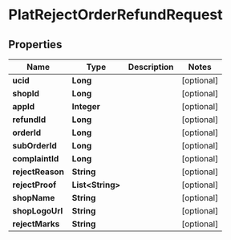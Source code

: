 

# PlatRejectOrderRefundRequest


## Properties

Name | Type | Description | Notes
------------ | ------------- | ------------- | -------------
**ucid** | **Long** |  |  [optional]
**shopId** | **Long** |  |  [optional]
**appId** | **Integer** |  |  [optional]
**refundId** | **Long** |  |  [optional]
**orderId** | **Long** |  |  [optional]
**subOrderId** | **Long** |  |  [optional]
**complaintId** | **Long** |  |  [optional]
**rejectReason** | **String** |  |  [optional]
**rejectProof** | **List&lt;String&gt;** |  |  [optional]
**shopName** | **String** |  |  [optional]
**shopLogoUrl** | **String** |  |  [optional]
**rejectMarks** | **String** |  |  [optional]



